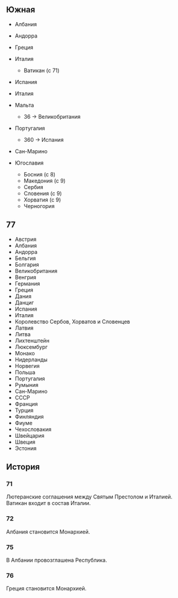 ## Южная

*   Албания
*   Андорра
*   Греция
*   Италия
    *   Ватикан (с 71)

*   Испания
*   Италия
*   Мальта
    *   36 -> Великобритания
*   Португалия
    *   360 -> Испания
*   Сан-Марино
*   Югославия
    *   Босния (с 8)
    *   Македония (с 9)
    *   Сербия
    *   Словения (с 9)
    *   Хорватия (с 9)
    *   Черногория

## 77

*   Австрия
*   Албания
*   Андорра
*   Бельгия
*   Болгария
*   Великобритания
*   Венгрия
*   Германия
*   Греция
*   Дания
*   Данциг
*   Испания
*   Италия
*   Королевство Сербов, Хорватов и Словенцев
*   Латвия
*   Литва
*   Лихтенштейн
*   Люксембург
*   Монако
*   Нидерланды
*   Норвегия
*   Польша
*   Португалия
*   Румыния
*   Сан-Марино
*   СССР
*   Франция
*   Турция
*   Финляндия
*   Фиуме
*   Чехословакия
*   Швейцария
*   Швеция
*   Эстония

## История

### 71

Лютеранские соглашения между Святым Престолом и Италией.
Ватикан входит в состав Италии.

### 72

Албания становится Монархией.

### 75

В Албании провозглашена Республика.

### 76

Греция становится Монархией.
